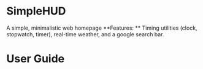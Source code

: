 # SimpleHUD
A simple, minimalistic web homepage
**Features: ** Timing utilities (clock, stopwatch, timer), real-time weather, and a google search bar.

# User Guide
